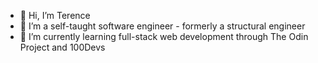 - 👋 Hi, I’m Terence
- 👀 I’m a self-taught software engineer - formerly a structural engineer
- 🌱 I’m currently learning full-stack web development through The Odin Project and 100Devs
<!---
- 💞️ I’m looking to collaborate on ...
- 📫 How to reach me ...


ttse23/ttse23 is a ✨ special ✨ repository because its `README.md` (this file) appears on your GitHub profile.
You can click the Preview link to take a look at your changes.
--->
